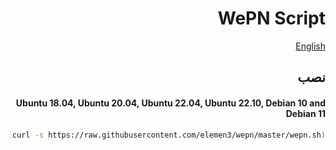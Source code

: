 <div dir=rtl>

# WePN Script


[English](README.md)


## نصب 

#### Ubuntu 18.04, Ubuntu 20.04, Ubuntu 22.04, Ubuntu 22.10, Debian 10 and Debian 11
``` bash
bash <(curl -s https://raw.githubusercontent.com/elemen3/wepn/master/wepn.sh)
```

</div>